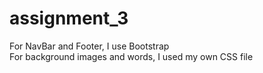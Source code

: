 # assignment_3

For NavBar and Footer, I use Bootstrap <br>
For background images and words, I used my own CSS file

